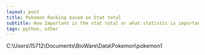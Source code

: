 ```yaml
---
layout: post
title: Pokemon Ranking based on Stat total
subtitle: How Important is the stat total or what statistic is important to a pokemon utility in ranked use
tags: python, other
---
```


C:\Users\15712\Documents\BioWare\Data\Pokemon\pokemon1

